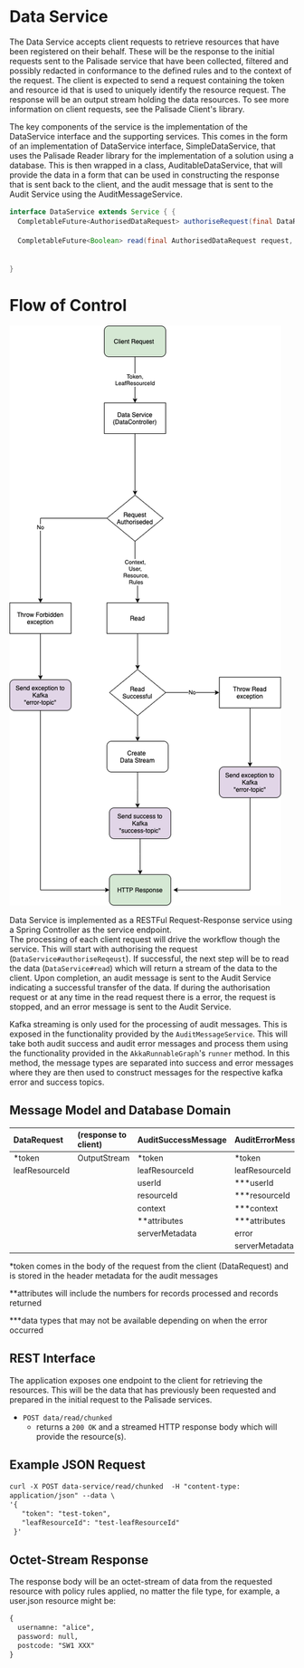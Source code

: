 <!---
Copyright 2018-2021 Crown Copyright

Licensed under the Apache License, Version 2.0 (the "License");
you may not use this file except in compliance with the License.
You may obtain a copy of the License at

  http://www.apache.org/licenses/LICENSE-2.0

Unless required by applicable law or agreed to in writing, software
distributed under the License is distributed on an "AS IS" BASIS,
WITHOUT WARRANTIES OR CONDITIONS OF ANY KIND, either express or implied.
See the License for the specific language governing permissions and
limitations under the License.
--->
# Data Service

The Data Service accepts client requests to retrieve resources that have been registered on their behalf. These will be
the response to the initial requests sent to the Palisade service that have been collected, filtered and possibly
redacted in conformance to the defined rules and to the context of the request. The client is expected to send a
request containing the token and resource id that is used to uniquely identify the resource request. The response will
be an output stream holding the data resources. To see more information on client requests, see the Palisade Client's
library.

The key components of the service is the implementation of the DataService interface and the supporting services.  This
comes in the form of an implementation of DataService interface, SimpleDataService, that uses the Palisade Reader
library for the implementation of a solution using a database. This is then wrapped in a class, AuditableDataService,
that will provide the data in a form that can be used in constructing the response that is sent back to the client, and
the audit message that is sent to the Audit Service using the AuditMessageService.


```java
interface DataService extends Service { {
  CompletableFuture<AuthorisedDataRequest> authoriseRequest(final DataRequest request);

  CompletableFuture<Boolean> read(final AuthorisedDataRequest request, final OutputStream out, final AtomicLong recordsProcessed, final AtomicLong recordsReturned);


}
```


# Flow of Control

![Data Service diagram](doc/data-service.png)


Data Service is implemented as a RESTFul Request-Response service using a Spring Controller as the service endpoint.  
The processing of each client request will drive the workflow though the service. This will start with 
authorising the request (`DataService#authoriseReqeust`). If successful, the next step will be to read the data
(`DataService#read`) which will return a stream of the data to the client. Upon completion, an audit message is sent to 
the Audit Service indicating a successful transfer of the data. If during the authorisation request or at any time in 
the read request there is a error, the request is stopped, and an error message is sent to the Audit Service.

Kafka streaming is only used for the processing of audit messages. This is exposed in the functionality provided by the
`AuditMessageService`.  This will take both audit success and audit error messages and process them using the functionality 
provided in the `AkkaRunnableGraph`'s `runner` method. In this method, the message types are separated into success and 
error messages where they are then used to construct messages for the respective kafka error and success topics.


## Message Model and Database Domain

| DataRequest     | (response to client)   | AuditSuccessMessage  | AuditErrorMessage |
|:----------------|:-----------------------|:---------------------|:------------------|
| *token          | OutputStream           | *token               | *token            | 
| leafResourceId  |                        | leafResourceId       | leafResourceId    |  
|                 |                        | userId               | ***userId         |
|                 |                        | resourceId           | ***resourceId     |
|                 |                        | context              | ***context        | 
|                 |                        | **attributes         | ***attributes     |
|                 |                        | serverMetadata       | error             |
|                 |                        |                      | serverMetadata    |
  
*token comes in the body of the request from the client (DataRequest) and is stored in the header metadata for the 
audit messages

**attributes will include the numbers for records processed and records returned

***data types that may not be available depending on when the error occurred


## REST Interface

The application exposes one endpoint to the client for retrieving the resources. This will be the data that has previously 
been requested and prepared in the initial request to the Palisade services. 
* `POST data/read/chunked`
    - returns a `200 OK` and a streamed HTTP response body which will provide the resource(s).

## Example JSON Request
```
curl -X POST data-service/read/chunked  -H "content-type: application/json" --data \
'{
   "token": "test-token",
   "leafResourceId": "test-leafResourceId"
 }'
```
## Octet-Stream Response
The response body will be an octet-stream of data from the requested resource with policy rules applied, no matter the 
file type, for example, a user.json resource might be:
```
{
  usernamne: "alice",
  password: null,
  postcode: "SW1 XXX"
}
```
